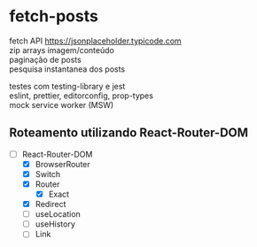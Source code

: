 # fetch-posts

fetch API https://jsonplaceholder.typicode.com<br/>
zip arrays imagem/conteúdo<br/>
paginação de posts<br/>
pesquisa instantanea dos posts<br/>

testes com testing-library e jest<br/>
eslint, prettier, editorconfig, prop-types<br/>
mock service worker (MSW)<br/>

## Roteamento utilizando React-Router-DOM

- [ ] React-Router-DOM
  - [x] BrowserRouter
  - [x] Switch
  - [x] Router
    - [x] Exact
  - [x] Redirect
  - [ ] useLocation
  - [ ] useHistory
  - [ ] Link

